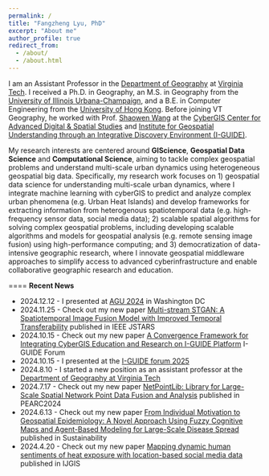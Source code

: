```yaml
---
permalink: /
title: "Fangzheng Lyu, PhD"
excerpt: "About me"
author_profile: true
redirect_from: 
  - /about/
  - /about.html
---
```


I am an Assistant Professor in the [Department of Geography](https://geography.vt.edu/) at [Virginia Tech](https://www.vt.edu/). I received a Ph.D. in Geography, an M.S. in Geography from the [University of Illinois Urbana-Champaign](https://illinois.edu/), and a B.E. in Computer Engineering from the [University of Hong Kong](https://www.hku.hk/). Before joining VT Geography, he worked with Prof. [Shaowen Wang](https://ggis.illinois.edu/directory/profile/shaowen) at the [CyberGIS Center for Advanced Digital & Spatial Studies](https://cybergis.illinois.edu/) and [Institute for Geospatial Understanding through an Integrative Discovery Environment (I-GUIDE)](https://i-guide.io/).

My research interests are centered around **GIScience**, **Geospatial Data Science** and **Computational Science**, aiming to tackle complex geospatial problems and understand multi-scale urban dynamics using heterogeneous geospatial big data. Specifically, my research work focuses on 1) geospatial data science for understanding multi-scale urban dynamics, where I integrate machine learning with cyberGIS to predict and analyze complex urban phenomena (e.g. Urban Heat Islands) and develop frameworks for extracting information from heterogenous spatiotemporal data (e.g. high-frequency sensor data, social media data); 2) scalable spatial algorithms for solving complex geospatial problems, including developing scalable algorithms and models for geospatial analysis (e.g. remote sensing image fusion) using high-performance computing; and 3) democratization of data-intensive geographic research, where I innovate geospatial middleware approaches to simplify access to advanced cyberinfrastructure and enable collaborative geographic research and education.


====
**Recent News**

- 2024.12.12 - I presented at [AGU 2024](https://www.agu.org/annual-meeting) in Washington DC
- 2024.11.25 - Check out my new paper [Multi-stream STGAN: A Spatiotemporal Image Fusion Model with Improved Temporal Transferability](https://ieeexplore.ieee.org/abstract/document/10767408) published in IEEE JSTARS
- 2024.10.15 - Check out my new paper [A Convergence Framework for Integrating CyberGIS Education and Research on I-GUIDE Platform](https://docs.lib.purdue.edu/iguide/2024/presentations/1/) I-GUIDE Forum
- 2024.10.15 - I presented at the [I-GUIDE forum 2025](https://i-guide.io/forum/forum-2024/)
- 2024.8.10 - I started a new position as an assistant professor at the [Department of Geography at Virginia Tech](https://geography.vt.edu/)
- 2024.7.17 - Check out my new paper [NetPointLib: Library for Large-Scale Spatial Network Point Data Fusion and Analysis](https://dl.acm.org/doi/abs/10.1145/3626203.3670615) published in PEARC2024
- 2024.6.13 - Check out my new paper [From Individual Motivation to Geospatial Epidemiology: A Novel Approach Using Fuzzy Cognitive Maps and Agent-Based Modeling for Large-Scale Disease Spread](https://www.mdpi.com/2071-1050/16/12/5036) published in Sustainability
- 2024.4.20 - Check out my new paper [Mapping dynamic human sentiments of heat exposure with location-based social media data
](https://www.tandfonline.com/doi/abs/10.1080/13658816.2024.2343063) published in IJGIS
